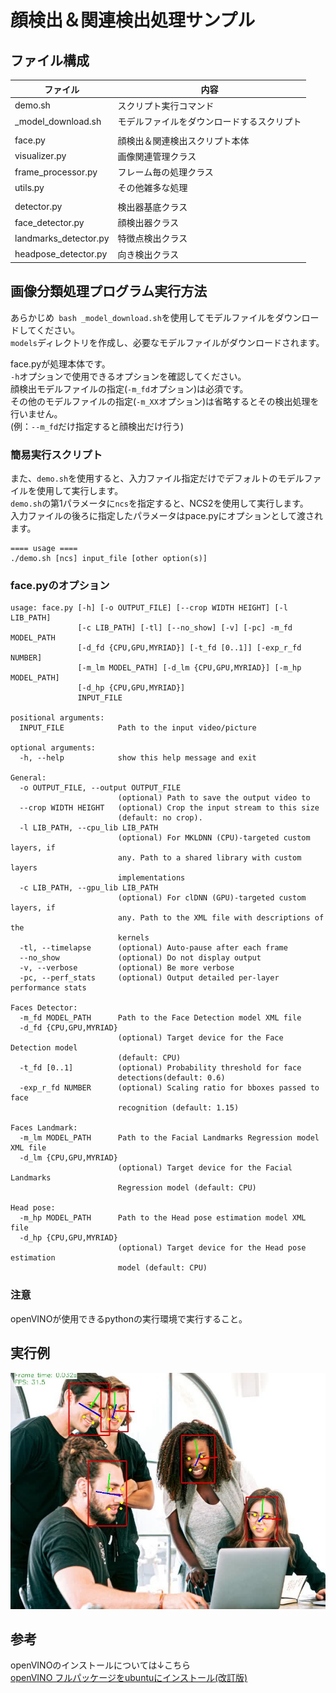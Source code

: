 # 顔検出＆関連検出処理サンプル

## ファイル構成

| ファイル             | 内容                                             |
|----------------------|--------------------------------------------------|
| demo.sh              | スクリプト実行コマンド                           |
| _model_download.sh   | モデルファイルをダウンロードするスクリプト       |
|                      |                                                  |
| face.py              | 顔検出＆関連検出スクリプト本体                   |
| visualizer.py        | 画像関連管理クラス                               |
| frame_processor.py   | フレーム毎の処理クラス                           |
| utils.py             | その他雑多な処理                                 |
|                      |                                                  |
| detector.py          | 検出器基底クラス                                 |
| face_detector.py     | 顔検出器クラス                                   |
| landmarks_detector.py| 特徴点検出クラス                                 |
| headpose_detector.py | 向き検出クラス                                   |



## 画像分類処理プログラム実行方法

あらかじめ`` bash _model_download.sh``を使用してモデルファイルをダウンロードしてください。  
``models``ディレクトリを作成し、必要なモデルファイルがダウンロードされます。   

face.pyが処理本体です。  
``-h``オプションで使用できるオプションを確認してください。  
顔検出モデルファイルの指定(``-m_fd``オプション)は必須です。  
その他のモデルファイルの指定(``-m_XX``オプション)は省略するとその検出処理を行いません。  
(例：``--m_fd``だけ指定すると顔検出だけ行う)  


### 簡易実行スクリプト
また、``demo.sh``を使用すると、入力ファイル指定だけでデフォルトのモデルファイルを使用して実行します。  
``demo.sh``の第1パラメータに``ncs``を指定すると、NCS2を使用して実行します。  
入力ファイルの後ろに指定したパラメータはpace.pyにオプションとして渡されます。  

```
==== usage ====
./demo.sh [ncs] input_file [other option(s)]
```

### face.pyのオプション
```
usage: face.py [-h] [-o OUTPUT_FILE] [--crop WIDTH HEIGHT] [-l LIB_PATH]
               [-c LIB_PATH] [-tl] [--no_show] [-v] [-pc] -m_fd MODEL_PATH
               [-d_fd {CPU,GPU,MYRIAD}] [-t_fd [0..1]] [-exp_r_fd NUMBER]
               [-m_lm MODEL_PATH] [-d_lm {CPU,GPU,MYRIAD}] [-m_hp MODEL_PATH]
               [-d_hp {CPU,GPU,MYRIAD}]
               INPUT_FILE

positional arguments:
  INPUT_FILE            Path to the input video/picture

optional arguments:
  -h, --help            show this help message and exit

General:
  -o OUTPUT_FILE, --output OUTPUT_FILE
                        (optional) Path to save the output video to
  --crop WIDTH HEIGHT   (optional) Crop the input stream to this size
                        (default: no crop).
  -l LIB_PATH, --cpu_lib LIB_PATH
                        (optional) For MKLDNN (CPU)-targeted custom layers, if
                        any. Path to a shared library with custom layers
                        implementations
  -c LIB_PATH, --gpu_lib LIB_PATH
                        (optional) For clDNN (GPU)-targeted custom layers, if
                        any. Path to the XML file with descriptions of the
                        kernels
  -tl, --timelapse      (optional) Auto-pause after each frame
  --no_show             (optional) Do not display output
  -v, --verbose         (optional) Be more verbose
  -pc, --perf_stats     (optional) Output detailed per-layer performance stats

Faces Detector:
  -m_fd MODEL_PATH      Path to the Face Detection model XML file
  -d_fd {CPU,GPU,MYRIAD}
                        (optional) Target device for the Face Detection model
                        (default: CPU)
  -t_fd [0..1]          (optional) Probability threshold for face
                        detections(default: 0.6)
  -exp_r_fd NUMBER      (optional) Scaling ratio for bboxes passed to face
                        recognition (default: 1.15)

Faces Landmark:
  -m_lm MODEL_PATH      Path to the Facial Landmarks Regression model XML file
  -d_lm {CPU,GPU,MYRIAD}
                        (optional) Target device for the Facial Landmarks
                        Regression model (default: CPU)

Head pose:
  -m_hp MODEL_PATH      Path to the Head pose estimation model XML file
  -d_hp {CPU,GPU,MYRIAD}
                        (optional) Target device for the Head pose estimation
                        model (default: CPU)
```

### 注意

openVINOが使用できるpythonの実行環境で実行すること。

## 実行例
![実行例](sample/out.jpg)


## 参考
openVINOのインストールについては↓こちら  
[openVINO フルパッケージをubuntuにインストール(改訂版)](https://ippei8jp.github.io/memoBlog/2020/06/16/openVINO_ubuntu_2.html)
